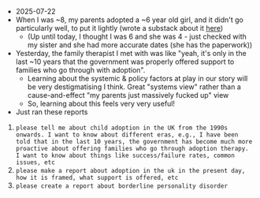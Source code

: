 - 2025-07-22
- When I was ~8, my parents adopted a ~6 year old girl, and it didn't go particularly well, to put it lightly (wrote a substack about it [here](https://alexislearning.substack.com/p/the-shame-series))
	- (Up until today, I thought I was 6 and she was 4 - just checked with my sister and she had more accurate dates (she has the paperwork))
- Yesterday, the family therapist I met with was like "yeah, it's only in the last ~10 years that the government was properly offered support to families who go through with adoption". 
	- Learning about the systemic & policy factors at play in our story will be very destigmatising I think. Great "systems view" rather than a cause-and-effect "my parents just massively fucked up" view
	- So, learning about this feels very very useful! 
- Just ran these reports
1. `please tell me about child adoption in the UK from the 1990s onwards. I want to know about different eras, e.g., I have been told that in the last 10 years, the government has become much more proactive about offering families who go through adoption therapy. I want to know about things like success/failure rates, common issues, etc`
2. `please make a report about adoption in the uk in the present day, how it is framed, what support is offered, etc`
3. `please create a report about borderline personality disorder`